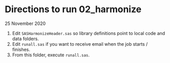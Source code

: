 # Directions to run 02_harmonize

25 November 2020

1. Edit `SASHarmonizeHeader.sas` so library definitions point to local code and data folders.
2. Edit `runall.sas` if you want to receive email when the job starts / finishes.
3. From this folder, execute `runall.sas`.
